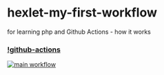 # hexlet-my-first-workflow
for learning php and Github Actions - how it works
### [!github-actions](https://github.com/SergDanilov/hexlet-my-first-workflow/actions)
[![main workflow](https://github.com/SergDanilov/hexlet-my-first-workflow/actions/workflows/hello-world.yml/badge.svg)](https://github.com/SergDanilov/hexlet-my-first-workflow/actions)
